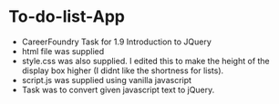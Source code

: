 # To-do-list-App

* CareerFoundry Task for 1.9 Introduction to JQuery
* html file was supplied
* style.css was also supplied. I edited this to make the height of the display box higher (I didnt like the shortness for lists).
* script.js was supplied using vanilla javascript
* Task was to convert given javascript text to jQuery.
